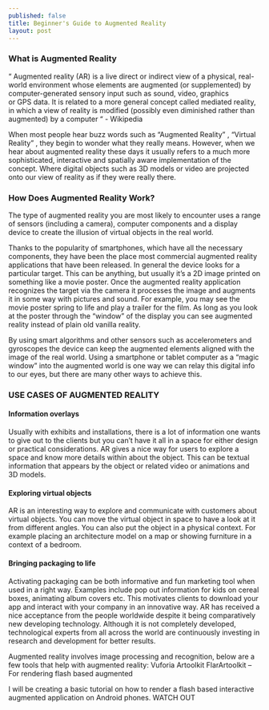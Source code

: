 ```yaml
---
published: false
title: Beginner's Guide to Augmented Reality
layout: post
---
```

### What is Augmented Reality

<div style="max-width: 500px;" id="_giphy_2m5hGgfE1Tf2M"></div><script>var _giphy = _giphy || []; _giphy.push({id: "2m5hGgfE1Tf2M",w: 500, h: 213, clickthrough_url: "http://giphy.com/gifs/ellen-page-maths-i-dont-understand-2m5hGgfE1Tf2M"});var g = document.createElement("script"); g.type = "text/javascript"; g.async = true;g.src = ("https:" == document.location.protocol ? "https://" : "http://") + "giphy.com/static/js/widgets/embed.js";var s = document.getElementsByTagName("script")[0]; s.parentNode.insertBefore(g, s);</script>


“ Augmented reality (AR) is a live direct or indirect view of a physical, real-world environment whose elements are augmented (or supplemented) by computer-generated sensory input such as sound, video, graphics or GPS data. It is related to a more general concept called mediated reality, in which a view of reality is modified (possibly even diminished rather than augmented) by a computer “ - Wikipedia

When most people hear buzz words such as “Augmented Reality” , “Virtual Reality” , they begin to wonder what they really means. However, when we hear about augmented reality these days it usually refers to a much more sophisticated, interactive and spatially aware implementation of the concept. Where digital objects such as 3D models or video are projected onto our view of reality as if they were really there.

### How Does Augmented Reality Work?

<div style="max-width: 500px;" id="_giphy_xThuWjk0OAZgeJwahG"></div><script> _gif_artist = "lucifer-fox"; _gif_artist_avatar = "https://media2.giphy.com/avatars/lucifer-fox/15ISOyxjBwfo.png"; var _giphy = _giphy || []; _giphy.push({id: "xThuWjk0OAZgeJwahG",w: 500, h: 281, clickthrough_url: "http://giphy.com/gifs/lucifer-fox-lucifer-fox-morningstar-xThuWjk0OAZgeJwahG"});var g = document.createElement("script"); g.type = "text/javascript"; g.async = true;g.src = ("https:" == document.location.protocol ? "https://" : "http://") + "giphy.com/static/js/widgets/embed.js";var s = document.getElementsByTagName("script")[0]; s.parentNode.insertBefore(g, s);</script>

The type of augmented reality you are most likely to encounter uses a range of sensors (including a camera), computer components and a display device to create the illusion of virtual objects in the real world.

Thanks to the popularity of smartphones, which have all the necessary components, they have been the place most commercial augmented reality applications that have been released.
In general the device looks for a particular target. This can be anything, but usually it’s a 2D image printed on something like a movie poster. Once the augmented reality application recognizes the target via the camera it processes the image and augments it in some way with pictures and sound. For example, you may see the movie poster spring to life and play a trailer for the film. As long as you look at the poster through the “window” of the display you can see augmented reality instead of plain old vanilla reality.

By using smart algorithms and other sensors such as accelerometers and gyroscopes the device can keep the augmented elements aligned with the image of the real world.
Using a smartphone or tablet computer as a “magic window” into the augmented world is one way we can relay this digital info to our eyes, but there are many other ways to achieve this.

### USE CASES OF AUGMENTED REALITY

#### Information overlays
Usually with exhibits and installations, there is a lot of information one wants to give out to the clients but you can’t have it all in a space for either design or practical considerations.
AR gives a nice way for users to explore a space and know more details within about the object. This can be textual information that appears by the object or related video or animations and 3D models.

#### Exploring virtual objects
AR is an interesting way to explore and communicate with customers about virtual objects. You can move the virtual object in space to have a look at it from different angles. You can also put the object in a physical context. For example placing an architecture model on a map or showing furniture in a context of a bedroom.

#### Bringing packaging to life
Activating packaging can be both informative and fun marketing tool when used in a right way. Examples include pop out information for kids on cereal boxes, animating album covers etc. This motivates clients to download your app and interact with your company in an innovative way.
AR has received a nice acceptance from the people worldwide despite it being comparatively new developing technology. Although it is not completely developed, technological experts from all across the world are continuously investing in research and development for better results.


Augmented reality involves image processing and recognition, below are a few tools that help with augmented reality:
Vuforia
Artoolkit
FlarArtoolkit – For rendering flash based augmented 

I will be creating a basic tutorial on how to render a flash based interactive augmented application on Android phones. WATCH OUT


